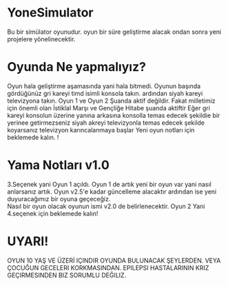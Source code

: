 # YoneSimulator
Bu bir simülator oyunudur. oyun bir süre geliştirme alacak ondan sonra yeni projelere yönelinecektir. 
# Oyunda Ne yapmalıyız?
Oyun hala geliştirme aşamasında yani hala bitmedi. Oyunun başında gördüğünüz gri kareyi timd isimli konsola takın.
ardından siyah kareyi televizyona takın. Oyun 1 ve Oyun 2 Şuanda aktif değildir. Fakat milletimiz için önemli olan İstiklal Marşı ve Gençliğe Hitabe şuanda aktiftir
Eğer gri kareyi konsolun üzerine yanına arkasına konsolla temas edecek şekildie bir yerinee getirmezseniz siyah akreyi televizyonla temas edecek şekilde koyarsanız televizyon
karıncalanmaya başlar Yeni oyun notları için beklemede kalın. !
# Yama Notları v1.0
3.Seçenek yani Oyun 1 açıldı. Oyun 1 de artık yeni bir oyun var yani nasıl anlarsanız artık.
Oyun v2.5'e kadar güncelleme alacaktır ardından ise yeni duyuracağımız bir oyuna geçeceğiz.   
Nasıl bir oyun olacak oyunun ismi v2.0 de belirlenecektir. 
Oyun 2 Yani 4.seçenek için beklemede kalın! 
# UYARI!
OYUN 10 YAŞ VE ÜZERİ IÇINDIR OYUNDA BULUNACAK ŞEYLERDEN. VEYA ÇOCUĞUN GECELERI KORKMASINDAN. EPILEPSI HASTALARININ KRIZ GEÇIRMESINDEN
BIZ SORUMLU DEĞILIZ.
